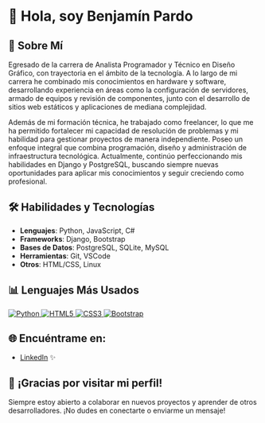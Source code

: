 # 👋 Hola, soy Benjamín Pardo

## 🚀 Sobre Mí

Egresado de la carrera de Analista Programador y Técnico en Diseño Gráfico, con trayectoria en el ámbito de la tecnología. A lo largo de mi carrera he combinado mis conocimientos en hardware y software, desarrollando experiencia en áreas como la configuración de servidores, armado de equipos y revisión de componentes, junto con el desarrollo de sitios web estáticos y aplicaciones de mediana complejidad.

Además de mi formación técnica, he trabajado como freelancer, lo que me ha permitido fortalecer mi capacidad de resolución de problemas y mi habilidad para gestionar proyectos de manera independiente. Poseo un enfoque integral que combina programación, diseño y administración de infraestructura tecnológica. Actualmente, continúo perfeccionando mis habilidades en Django y PostgreSQL, buscando siempre nuevas oportunidades para aplicar mis conocimientos y seguir creciendo como profesional.

## 🛠️ Habilidades y Tecnologías
- **Lenguajes**: Python, JavaScript, C#
- **Frameworks**: Django, Bootstrap
- **Bases de Datos**: PostgreSQL, SQLite, MySQL
- **Herramientas**: Git, VSCode
- **Otros**: HTML/CSS, Linux

## 📊 Lenguajes Más Usados

<p align="left">
  <a href="https://www.python.org/" target="_blank">
    <img src="https://img.shields.io/badge/Python-3670A0?style=for-the-badge&logo=python&logoColor=ffdd54" alt="Python"/>
  </a>
  <a href="https://developer.mozilla.org/en-US/docs/Web/HTML" target="_blank">
    <img src="https://img.shields.io/badge/HTML5-E34F26?style=for-the-badge&logo=html5&logoColor=white" alt="HTML5"/>
  </a>
  <a href="https://developer.mozilla.org/en-US/docs/Web/CSS" target="_blank">
    <img src="https://img.shields.io/badge/CSS3-1572B6?style=for-the-badge&logo=css3&logoColor=white" alt="CSS3"/>
  </a>
  <a href="https://getbootstrap.com/" target="_blank">
    <img src="https://img.shields.io/badge/Bootstrap-563D7C?style=for-the-badge&logo=bootstrap&logoColor=white" alt="Bootstrap"/>
  </a>
</p>

## 🌐 Encuéntrame en:
- [LinkedIn](https://www.linkedin.com/in/benjamin-pardo-a63542215/) ✨

## 🎉 ¡Gracias por visitar mi perfil!
Siempre estoy abierto a colaborar en nuevos proyectos y aprender de otros desarrolladores. ¡No dudes en conectarte o enviarme un mensaje!
